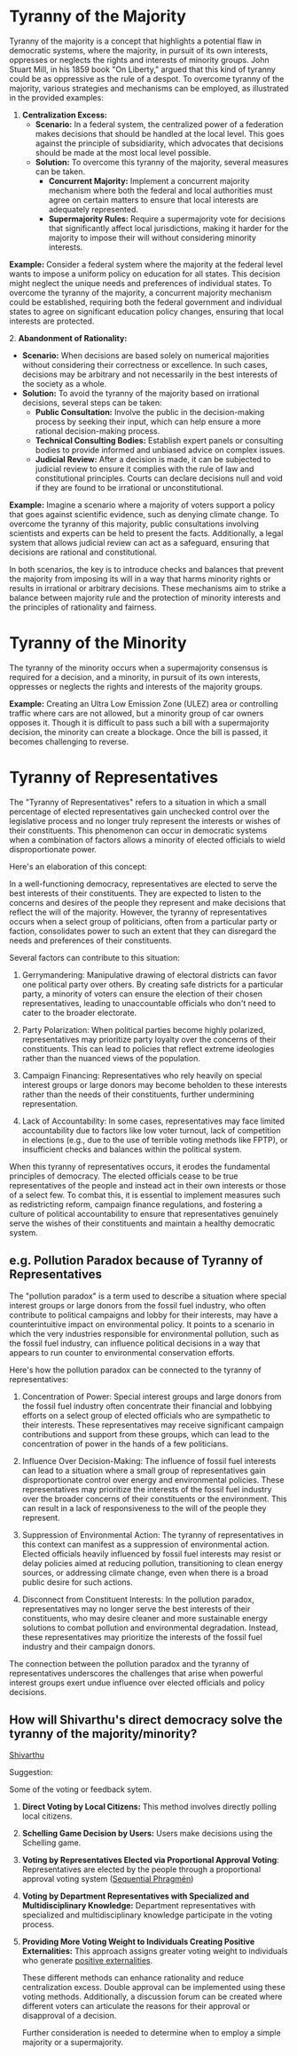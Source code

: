 # Tyranny of the Majority

Tyranny of the majority is a concept that highlights a potential flaw in democratic systems, where the majority, in pursuit of its own interests, oppresses or neglects the rights and interests of minority groups. John Stuart Mill, in his 1859 book "On Liberty," argued that this kind of tyranny could be as oppressive as the rule of a despot. To overcome tyranny of the majority, various strategies and mechanisms can be employed, as illustrated in the provided examples:


1. **Centralization Excess:**
   - **Scenario:** In a federal system, the centralized power of a federation makes decisions that should be handled at the local level. This goes against the principle of subsidiarity, which advocates that decisions should be made at the most local level possible.
   - **Solution:** To overcome this tyranny of the majority, several measures can be taken.
     - **Concurrent Majority:** Implement a concurrent majority mechanism where both the federal and local authorities must agree on certain matters to ensure that local interests are adequately represented.
     - **Supermajority Rules:** Require a supermajority vote for decisions that significantly affect local jurisdictions, making it harder for the majority to impose their will without considering minority interests.

**Example:** Consider a federal system where the majority at the federal level wants to impose a uniform policy on education for all states. This decision might neglect the unique needs and preferences of individual states. To overcome the tyranny of the majority, a concurrent majority mechanism could be established, requiring both the federal government and individual states to agree on significant education policy changes, ensuring that local interests are protected.

2\. **Abandonment of Rationality:**

- **Scenario:** When decisions are based solely on numerical majorities without considering their correctness or excellence. In such cases, decisions may be arbitrary and not necessarily in the best interests of the society as a whole.
- **Solution:** To avoid the tyranny of the majority based on irrational decisions, several steps can be taken:
  - **Public Consultation:** Involve the public in the decision-making process by seeking their input, which can help ensure a more rational decision-making process.
  - **Technical Consulting Bodies:** Establish expert panels or consulting bodies to provide informed and unbiased advice on complex issues.
  - **Judicial Review:** After a decision is made, it can be subjected to judicial review to ensure it complies with the rule of law and constitutional principles. Courts can declare decisions null and void if they are found to be irrational or unconstitutional.

**Example:** Imagine a scenario where a majority of voters support a policy that goes against scientific evidence, such as denying climate change. To overcome the tyranny of this majority, public consultations involving scientists and experts can be held to present the facts. Additionally, a legal system that allows judicial review can act as a safeguard, ensuring that decisions are rational and constitutional.

In both scenarios, the key is to introduce checks and balances that prevent the majority from imposing its will in a way that harms minority rights or results in irrational or arbitrary decisions. These mechanisms aim to strike a balance between majority rule and the protection of minority interests and the principles of rationality and fairness.

# Tyranny of the Minority
The tyranny of the minority occurs when a supermajority consensus is required for a decision, and a minority, in pursuit of its own interests, oppresses or neglects the rights and interests of the majority groups. 

**Example:** Creating an Ultra Low Emission Zone (ULEZ) area or controlling traffic where cars are not allowed, but a minority group of car owners opposes it. Though it is difficult to pass such a bill with a supermajority decision, the minority can create a blockage. Once the bill is passed, it becomes challenging to reverse.

# Tyranny of Representatives

The "Tyranny of Representatives" refers to a situation in which a small percentage of elected representatives gain unchecked control over the legislative process and no longer truly represent the interests or wishes of their constituents. This phenomenon can occur in democratic systems when a combination of factors allows a minority of elected officials to wield disproportionate power.

Here's an elaboration of this concept:

In a well-functioning democracy, representatives are elected to serve the best interests of their constituents. They are expected to listen to the concerns and desires of the people they represent and make decisions that reflect the will of the majority. However, the tyranny of representatives occurs when a select group of politicians, often from a particular party or faction, consolidates power to such an extent that they can disregard the needs and preferences of their constituents.

Several factors can contribute to this situation:

1. Gerrymandering: Manipulative drawing of electoral districts can favor one political party over others. By creating safe districts for a particular party, a minority of voters can ensure the election of their chosen representatives, leading to unaccountable officials who don't need to cater to the broader electorate.

2. Party Polarization: When political parties become highly polarized, representatives may prioritize party loyalty over the concerns of their constituents. This can lead to policies that reflect extreme ideologies rather than the nuanced views of the population.

3. Campaign Financing: Representatives who rely heavily on special interest groups or large donors may become beholden to these interests rather than the needs of their constituents, further undermining representation.

4. Lack of Accountability: In some cases, representatives may face limited accountability due to factors like low voter turnout, lack of competition in elections (e.g., due to the use of terrible voting methods like FPTP), or insufficient checks and balances within the political system.

When this tyranny of representatives occurs, it erodes the fundamental principles of democracy. The elected officials cease to be true representatives of the people and instead act in their own interests or those of a select few. To combat this, it is essential to implement measures such as redistricting reform, campaign finance regulations, and fostering a culture of political accountability to ensure that representatives genuinely serve the wishes of their constituents and maintain a healthy democratic system.

## e.g. Pollution Paradox because of Tyranny of Representatives
The "pollution paradox" is a term used to describe a situation where special interest groups or large donors from the fossil fuel industry, who often contribute to political campaigns and lobby for their interests, may have a counterintuitive impact on environmental policy. It points to a scenario in which the very industries responsible for environmental pollution, such as the fossil fuel industry, can influence political decisions in a way that appears to run counter to environmental conservation efforts.

Here's how the pollution paradox can be connected to the tyranny of representatives:

1. Concentration of Power: Special interest groups and large donors from the fossil fuel industry often concentrate their financial and lobbying efforts on a select group of elected officials who are sympathetic to their interests. These representatives may receive significant campaign contributions and support from these groups, which can lead to the concentration of power in the hands of a few politicians.

2. Influence Over Decision-Making: The influence of fossil fuel interests can lead to a situation where a small group of representatives gain disproportionate control over energy and environmental policies. These representatives may prioritize the interests of the fossil fuel industry over the broader concerns of their constituents or the environment. This can result in a lack of responsiveness to the will of the people they represent.

3. Suppression of Environmental Action: The tyranny of representatives in this context can manifest as a suppression of environmental action. Elected officials heavily influenced by fossil fuel interests may resist or delay policies aimed at reducing pollution, transitioning to clean energy sources, or addressing climate change, even when there is a broad public desire for such actions.

4. Disconnect from Constituent Interests: In the pollution paradox, representatives may no longer serve the best interests of their constituents, who may desire cleaner and more sustainable energy solutions to combat pollution and environmental degradation. Instead, these representatives may prioritize the interests of the fossil fuel industry and their campaign donors.

The connection between the pollution paradox and the tyranny of representatives underscores the challenges that arise when powerful interest groups exert undue influence over elected officials and policy decisions.


## How will Shivarthu's direct democracy solve the tyranny of the majority/minority?
[Shivarthu](https://github.com/amiyatulu/shivarthu/blob/main/docs/Shivarthu.md)

Suggestion:

Some of the voting or feedback sytem.

1. **Direct Voting by Local Citizens:** This method involves directly polling local citizens.
2. **Schelling Game Decision by Users:** Users make decisions using the Schelling game.
3. **Voting by Representatives Elected via Proportional Approval Voting**: Representatives are elected by the people through a proportional approval voting system ([Sequential Phragmén](https://wiki.polkadot.network/docs/learn-phragmen))
4. **Voting by Department Representatives with Specialized and Multidisciplinary Knowledge:** Department representatives with specialized and multidisciplinary knowledge participate in the voting process.
5. **Providing More Voting Weight to Individuals Creating Positive Externalities:** This approach assigns greater voting weight to individuals who generate [positive externalities](https://github.com/amiyatulu/shivarthu/tree/main/pallets/positive-externality-validation).

   These different methods can enhance rationality and reduce centralization excess. Double approval can be implemented using these voting methods. Additionally, a discussion forum can be created where different voters can articulate the reasons for their approval or disapproval of a decision.

   Further consideration is needed to determine when to employ a simple majority or a supermajority.


